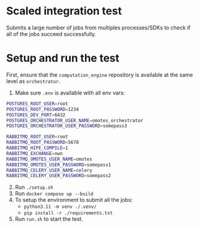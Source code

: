 # Scaled integration test
Submits a large number of jobs from multiples processes/SDKs to check if all of the jobs 
succeed successfully.

# Setup and run the test
First, ensure that the `computation_engine` repository is available at the same level as
`orchestrator`.

1. Make sure `.env` is available with all env vars:
```bash
POSTGRES_ROOT_USER=root
POSTGRES_ROOT_PASSWORD=1234
POSTGRES_DEV_PORT=6432
POSTGRES_ORCHESTRATOR_USER_NAME=omotes_orchestrator
POSTGRES_ORCHESTRATOR_USER_PASSWORD=somepass3

RABBITMQ_ROOT_USER=root
RABBITMQ_ROOT_PASSWORD=5678
RABBITMQ_HIPE_COMPILE=1
RABBITMQ_EXCHANGE=nwn
RABBITMQ_OMOTES_USER_NAME=omotes
RABBITMQ_OMOTES_USER_PASSWORD=somepass1
RABBITMQ_CELERY_USER_NAME=celery
RABBITMQ_CELERY_USER_PASSWORD=somepass2
```

2. Run `./setup.sh`
3. Run `docker compose up --build`
4. To setup the environment to submit all the jobs:
    - `python3.11 -m venv ./.venv/`
    - `pip install -r ./requirements.txt`
4. Run `run.sh` to start the test.

